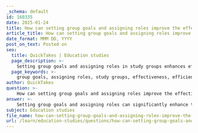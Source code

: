 ```yaml
---
_schema: default
id: 160335
date: 2025-01-24
title: How can setting group goals and assigning roles improve the effectiveness of study groups?
article_title: How can setting group goals and assigning roles improve the effectiveness of study groups?
date_format: MMM DD, YYYY
post_on_text: Posted on
seo:
  title: QuickTakes | Education studies
  page_description: >-
    Setting group goals and assigning roles in study groups enhances effectiveness by maximizing efficiency, promoting active participation, improving understanding and retention, providing structure, encouraging communication, and fostering new study skills.
  page_keywords: >-
    group goals, assigning roles, study groups, effectiveness, efficiency, active engagement, participation, understanding, retention, structure, direction, open communication, study skills, collaboration
author: QuickTakes
question: >-
    How can setting group goals and assigning roles improve the effectiveness of study groups?
answer: >-
    Setting group goals and assigning roles can significantly enhance the effectiveness of study groups in several ways:\n\n1. **Maximizes Efficiency and Effectiveness**: When a study group has clear, defined goals, members can focus their efforts on achieving those objectives. This structured approach helps streamline discussions and activities, ensuring that time is used productively. For instance, if the goal is to prepare for an upcoming exam, the group can prioritize reviewing relevant materials and practicing exam questions.\n\n2. **Promotes Active Engagement and Participation**: Assigning specific roles to group members encourages everyone to contribute actively. Roles such as facilitator, notetaker, timekeeper, and reporter ensure that each member has a responsibility, which fosters accountability. This structure helps prevent any one person from dominating the conversation and encourages quieter members to participate more fully.\n\n3. **Enhances Understanding and Retention of Information**: When group members take on different roles, they engage with the material in various ways. For example, the notetaker synthesizes information, while the facilitator guides discussions. This diversity in engagement can lead to deeper understanding and better retention of the material, as members learn from each other’s perspectives and insights.\n\n4. **Provides Structure and Direction**: Clearly defined roles and goals give the study session a sense of purpose and direction. This structure helps the group stay on track and ensures that all necessary topics are covered. It also allows members to prepare in advance, leading to more productive sessions.\n\n5. **Encourages Open Communication**: Setting group goals and assigning roles can facilitate open communication among members. When everyone understands their responsibilities and the group's objectives, they are more likely to share ideas and concerns. This collaborative environment can lead to more effective problem-solving and a stronger sense of community within the group.\n\n6. **Fosters New Study Skills**: Regularly participating in a structured study group can help members develop new study techniques and strategies. By observing how others approach the material and tackle problems, individuals can learn different methods that may enhance their own study practices.\n\nIn summary, setting group goals and assigning roles not only improves the organization and focus of study sessions but also enhances engagement, understanding, and collaboration among group members. This structured approach ultimately leads to a more effective and enjoyable learning experience.
subject: Education studies
file_name: how-can-setting-group-goals-and-assigning-roles-improve-the-effectiveness-of-study-groups.md
url: /learn/education-studies/questions/how-can-setting-group-goals-and-assigning-roles-improve-the-effectiveness-of-study-groups
---
```


&nbsp;